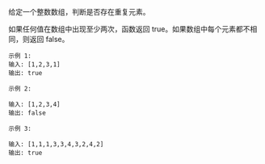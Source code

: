 给定一个整数数组，判断是否存在重复元素。

如果任何值在数组中出现至少两次，函数返回 true。如果数组中每个元素都不相同，则返回 false。
```
示例 1:
输入: [1,2,3,1]
输出: true
```
```
示例 2:

输入: [1,2,3,4]
输出: false
```
```
示例 3:

输入: [1,1,1,3,3,4,3,2,4,2]
输出: true
```
